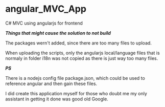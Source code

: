 # angular_MVC_App
C# MVC using angularjs for frontend

***Things that might cause the solution to not build***

The packages wern't added, since there are too many files to upload.

When uploading the scripts, only the angularjs local/language files that is normaly in folder i18n was not copied as
there is just way too many files.


***PS***

There is a nodejs config file package.json, which could be used to reference angular and then gain these files.

I did create this application myself for those who doubt me my only assistant in getting it done was good old Google.
